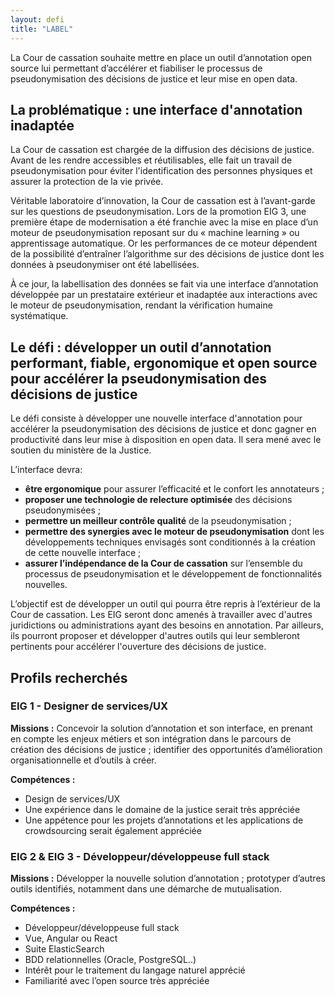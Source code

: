 ```yaml
---
layout: defi
title: "LABEL"
---
```


La Cour de cassation souhaite mettre en place un outil d’annotation open source lui permettant d’accélérer et fiabiliser le processus de pseudonymisation des décisions de justice et leur mise en open data.

## La problématique : une interface d'annotation inadaptée

La Cour de cassation est chargée de la diffusion des décisions de justice. Avant de les rendre accessibles et réutilisables, elle fait un travail de pseudonymisation pour éviter l'identification des personnes physiques et assurer la protection de la vie privée.

Véritable laboratoire d’innovation, la Cour de cassation est à l’avant-garde sur les questions de pseudonymisation. Lors de la promotion EIG 3, une première étape de modernisation a été franchie avec la mise en place d’un moteur de pseudonymisation reposant sur du « machine learning » ou apprentissage automatique. Or les performances de ce moteur dépendent de la possibilité d’entraîner l’algorithme sur des décisions de justice dont les données à pseudonymiser ont été labellisées. 

À ce jour, la labellisation des données se fait via une interface d’annotation développée par un prestataire extérieur et inadaptée aux interactions avec le moteur de pseudonymisation, rendant la vérification humaine systématique.

## Le défi : développer un outil d’annotation performant, fiable, ergonomique et open source pour accélérer la pseudonymisation des décisions de justice 

Le défi consiste à développer une nouvelle interface d'annotation pour accélérer la pseudonymisation des décisions de justice et donc gagner en productivité dans leur mise à disposition en open data. Il sera mené avec le soutien du ministère de la Justice. 

L’interface devra: 
- **être ergonomique** pour assurer l’efficacité et le confort les annotateurs ; 
- **proposer une technologie de relecture optimisée** des décisions pseudonymisées ;
- **permettre un meilleur contrôle qualité** de la pseudonymisation ;
- **permettre des synergies avec le moteur de pseudonymisation** dont les développements techniques envisagés sont conditionnés à la création de cette nouvelle interface ; 
- **assurer l’indépendance de la Cour de cassation** sur l’ensemble du processus de pseudonymisation et le développement de fonctionnalités nouvelles.

L’objectif est de développer un outil qui pourra être repris à l’extérieur de la Cour de cassation. Les EIG seront donc amenés à travailler avec d'autres juridictions ou administrations ayant des besoins en annotation. Par ailleurs, ils pourront proposer et développer d'autres outils qui leur sembleront pertinents pour accélérer l'ouverture des décisions de justice.

## Profils recherchés
### EIG 1 - Designer de services/UX
**Missions :** Concevoir la solution d’annotation et son interface, en prenant en compte les enjeux métiers et son intégration dans le parcours de création des décisions de justice ; identifier des opportunités d’amélioration organisationnelle et d’outils à créer.

**Compétences :** 
- Design de services/UX
- Une expérience dans le domaine de la justice serait très appréciée
- Une appétence pour les projets d’annotations et les applications de crowdsourcing serait également appréciée

### EIG 2 & EIG 3 - Développeur/développeuse full stack 
**Missions :** Développer la nouvelle solution d’annotation ; prototyper d’autres outils identifiés, notamment dans une démarche de mutualisation. 

**Compétences :**
- Développeur/développeuse full stack
- Vue, Angular ou React
- Suite ElasticSearch
- BDD relationnelles (Oracle, PostgreSQL..)
- Intérêt pour le traitement du langage naturel apprécié
- Familiarité avec l’open source très appréciée
